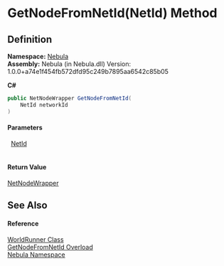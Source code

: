 # GetNodeFromNetId(NetId) Method




## Definition
**Namespace:** <a href="N_Nebula">Nebula</a>  
**Assembly:** Nebula (in Nebula.dll) Version: 1.0.0+a74e1f454fb572dfd95c249b7895aa6542c85b05

**C#**
``` C#
public NetNodeWrapper GetNodeFromNetId(
	NetId networkId
)
```



#### Parameters
<dl><dt>  <a href="T_Nebula_NetId">NetId</a></dt><dd> </dd></dl>

#### Return Value
<a href="T_Nebula_NetNodeWrapper">NetNodeWrapper</a>

## See Also


#### Reference
<a href="T_Nebula_WorldRunner">WorldRunner Class</a>  
<a href="Overload_Nebula_WorldRunner_GetNodeFromNetId">GetNodeFromNetId Overload</a>  
<a href="N_Nebula">Nebula Namespace</a>  

